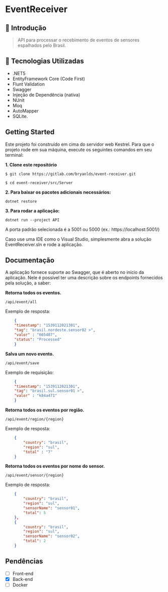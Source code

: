# EventReceiver

## 🚀 Introdução
> API para processar o recebimento de eventos de sensores espalhados pelo Brasil.

## 🔧 Tecnologias Utilizadas
 - .NET5
 - EntityFramework Core (Code First)
 - Flunt Validation
 - Swagger
 - Injeção de Dependência (nativa)
 - NUnit
 - Moq
 - AutoMapper
 - SQLite.


## Getting Started
Este projeto foi construído em cima do servidor web Kestrel. Para que o projeto rode em sua máquina, execute os seguintes comandos em seu terminal:


**1. Clone este repositório**

```
$ git clone https://gitlab.com/bryanlds/event-receiver.git

$ cd event-receiver/src/Server
```

**2. Para baixar os pacotes adicionais necessários:**
```shell
dotnet restore
```
**3. Para rodar a aplicação:**
```shell
dotnet run --project API
```

A porta padrão selecionada é a 5001 ou 5000 (ex.: https://localhost:5001/)

Caso use uma IDE como o Visual Studio, simplesmente abra a solução EventReceiver.sln e rode a aplicação.

## Documentação
A aplicação fornece suporte ao Swagger, que é aberto no início da aplicação. Nele é possível ter uma descrição sobre os endpoints fornecidos pela solução, a saber:

**Retorna todos os eventos.**
```
/api/event/all
```
Exemplo de resposta:
```json
    {
    "timestamp": "1539112021301",
    "tag": "brasil.nordeste.sensor02 >",
    "valor" : "665487",
    "status": "Processed"
    }
```

**Salva um novo evento.**
```
/api/event/save
```
Exemplo de requisição:
```json
    {
    "timestamp": "1539112021301",
    "tag": "brasil.sul.sensor01 >",
    "valor" : "k84a471"
    }
```

**Retorna todos os eventos por região.**
```
/api/event/region/{region}
```
Exemplo de resposta:
```json
    {
        "country": "brasil",
        "region": "sul",
        "total" : "7"
    }
```

**Retorna todos os eventos por nome do sensor.**
```
/api/event/sensor/{region}
```
Exemplo de resposta:
```json
    {
        "country": "brasil",
        "region": "sul",
        "sensorName": "sensor01",
        "total": 5
    },
    {
        "country": "brasil",
        "region": "sul",
        "sensorName": "sensor02",
        "total": 2
    }
```
## Pendências

  - [ ] Front-end
  - [x] Back-end
  - [ ] Docker
